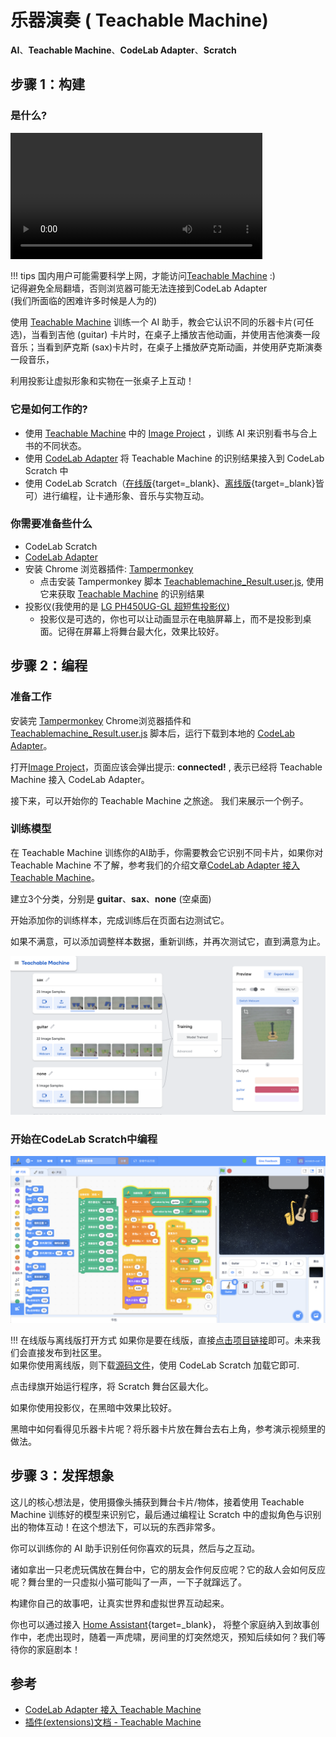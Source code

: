 # 乐器演奏 ( Teachable Machine)

**AI**、**Teachable Machine**、**CodeLab Adapter**、**Scratch**

## 步骤 1：构建

### 是什么?

<video width="80%" src="/video/tm_scratch_dy.mp4" controls="controls"></video>

!!! tips
    国内用户可能需要科学上网，才能访问[Teachable Machine](https://teachablemachine.withgoogle.com/) :)  
    记得避免全局翻墙，否则浏览器可能无法连接到CodeLab Adapter  
    (我们所面临的困难许多时候是人为的)

使用 [Teachable Machine](https://teachablemachine.withgoogle.com/) 训练一个 AI 助手，教会它认识不同的乐器卡片(可任选)，当看到吉他 (guitar) 卡片时，在桌子上播放吉他动画，并使用吉他演奏一段音乐；当看到萨克斯 (sax)卡片时，在桌子上播放萨克斯动画，并使用萨克斯演奏一段音乐，

利用投影让虚拟形象和实物在一张桌子上互动！

### 它是如何工作的?

-   使用 [Teachable Machine](https://teachablemachine.withgoogle.com/) 中的 [Image Project](https://teachablemachine.withgoogle.com/train/image) ，训练 AI 来识别看书与合上书的不同状态。
-   使用 [CodeLab Adapter](/) 将 Teachable Machine 的识别结果接入到 CodeLab Scratch 中
-   使用 CodeLab Scratch（[在线版](http://scratch3v2.codelab.club/){target=\_blank}、[离线版](https://www.codelab.club/blog/codelab-download/){target=\_blank}皆可）进行编程，让卡通形象、音乐与实物互动。

### 你需要准备些什么

-   CodeLab Scratch
-   [CodeLab Adapter](/)
-   安装 Chrome 浏览器插件: [Tampermonkey](https://chrome.google.com/webstore/detail/tampermonkey/dhdgffkkebhmkfjojejmpbldmpobfkfo)
    -  点击安装 Tampermonkey 脚本 [Teachablemachine_Result.user.js](https://gist.github.com/wwj718/78402d0de9efb8d33742c8770056489c/raw/1269fef28877f4c7625a4dd21990271fdf04cfe8/Teachablemachine_Result_fixed.user.js), 使用它来获取 [Teachable Machine](https://teachablemachine.withgoogle.com/) 的识别结果
-   投影仪(我使用的是 [LG PH450UG-GL 超短焦投影仪](https://item.jd.com/4245251.html))
    -  投影仪是可选的，你也可以让动画显示在电脑屏幕上，而不是投影到桌面。记得在屏幕上将舞台最大化，效果比较好。

## 步骤 2：编程

### 准备工作
安装完 [Tampermonkey](https://chrome.google.com/webstore/detail/tampermonkey/dhdgffkkebhmkfjojejmpbldmpobfkfo) Chrome浏览器插件和 [Teachablemachine_Result.user.js](https://gist.github.com/wwj718/78402d0de9efb8d33742c8770056489c/raw/1269fef28877f4c7625a4dd21990271fdf04cfe8/Teachablemachine_Result_fixed.user.js) 脚本后，运行下载到本地的 [CodeLab Adapter](/)。

打开[Image Project](https://teachablemachine.withgoogle.com/train/image)，页面应该会弹出提示: **connected!** , 表示已经将 Teachable Machine 接入 CodeLab Adapter。

接下来，可以开始你的 Teachable Machine 之旅途。 我们来展示一个例子。

### 训练模型
在 Teachable Machine 训练你的AI助手，你需要教会它识别不同卡片，如果你对 Teachable Machine 不了解，参考我们的介绍文章[CodeLab Adapter 接入 Teachable Machine](https://www.codelab.club/blog/adapter-teachable-machine/)。

建立3个分类，分别是 **guitar**、**sax**、**none** (空桌面)

开始添加你的训练样本，完成训练后在页面右边测试它。

如果不满意，可以添加调整样本数据，重新训练，并再次测试它，直到满意为止。

![](/img/tm_demo.png)

### 开始在CodeLab Scratch中编程

![](/img/669e65e3fa62e4f184a5af8568476bad.png)

!!! 在线版与离线版打开方式
    如果你是要在线版，直接[点击项目链接](https://scratch3v2.codelab.club/?sb3url=https://adapter.codelab.club/sb3/tm乐器演奏.sb3)即可。未来我们会直接发布到社区里。  
    如果你使用离线版，则下载[源码文件](/sb3/tm乐器演奏.sb3)，使用 CodeLab Scratch 加载它即可.  

点击绿旗开始运行程序，将 Scratch 舞台区最大化。

如果你使用投影仪，在黑暗中效果比较好。

黑暗中如何看得见乐器卡片呢？将乐器卡片放在舞台去右上角，参考演示视频里的做法。

## 步骤 3：发挥想象
这儿的核心想法是，使用摄像头捕获到舞台卡片/物体，接着使用 Teachable Machine 训练好的模型来识别它，最后通过编程让 Scratch 中的虚拟角色与识别出的物体互动！在这个想法下，可以玩的东西非常多。


你可以训练你的 AI 助手识别任何你喜欢的玩具，然后与之互动。

诸如拿出一只老虎玩偶放在舞台中，它的朋友会作何反应呢？它的敌人会如何反应呢？舞台里的一只虚拟小猫可能叫了一声，一下子就蹿远了。

构建你自己的故事吧，让真实世界和虚拟世界互动起来。

你也可以通过接入 [Home Assistant](/Neverland/HA){target=\_blank}， 将整个家庭纳入到故事创作中，老虎出现时，随着一声虎啸，房间里的灯突然熄灭，预知后续如何？我们等待你的家庭剧本！

## 参考

-   [CodeLab Adapter 接入 Teachable Machine](https://www.codelab.club/blog/adapter-teachable-machine/)
-   [插件(extensions)文档 - Teachable Machine](http://localhost:8000/extension_guide/teachable_machine/)
